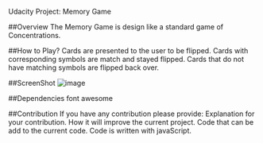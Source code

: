 Udacity Project: Memory Game

##Overview
The Memory Game is design like a standard game of Concentrations.

##How to Play?
Cards are presented to the user to be flipped.
Cards with corresponding symbols are match and stayed flipped.
Cards that do not have matching symbols are flipped back over.

##ScreenShot
![image](https://user-images.githubusercontent.com/39959297/44054779-61238d4e-9ef8-11e8-9095-4768b6a78a7f.png)



##Dependencies
font awesome

##Contribution
If you have any contribution please provide:
	Explanation for your contribution.
	How it will improve the current project.
	Code that can be add to the current code.
		Code is written with javaScript.
	
